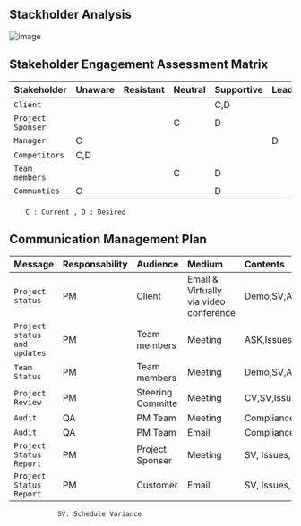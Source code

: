
## Stackholder Analysis

![image](https://user-images.githubusercontent.com/44178039/129554921-1e0169da-1453-4f53-9d0c-0acad288781a.png)


## Stakeholder Engagement Assessment Matrix



| Stakeholder | Unaware |  Resistant | Neutral | Supportive | Leading |
| :-------- | :-------------------------------- | :------| :------| :------| :------|
| `Client` |  | | |C,D | |
| `Project Sponser` |  | | C |D | | 
| `Manager` | C | | |   | D| 
| `Competitors` |C,D  | | | | | 
| `Team members` |  | | C |D | | 
| `Communties` |C  | | |D | | 


        C : Current , D : Desired 
        

## Communication Management Plan

| Message | Responsability |  Audience | Medium | Contents | Freqency |
| :-------- | :------- | :------| :------| :------| :------|
| `Project status` |  PM  | Client |Email & Virtually via video conference|Demo,SV,ASK,Issues,Risks| BI-Weekly | 
| `Project status and updates` |  PM  | Team members | Meeting |ASK,Issues,Risks| Weekly | 
| `Team Status` |  PM  | Team members | Meeting |Demo,SV,ASK,Issues,Risks| Weekly |
|`Project Review`| PM | Steering Committe | Meeting | CV,SV,Issues,Risks,Asks| Monthly|
|`Audit`| QA | PM Team | Meeting | Compliance, Issues, Risks | Weekly |
|`Audit`| QA | PM Team | Email | Compliance, Issues, Risks | Daily |
|`Project Status Report`| PM | Project Sponser | Meeting | SV, Issues, Risks | Monthly |  
|`Project Status Report`| PM | Customer | Email | SV, Issues, Risks | Weekly| 


                SV: Schedule Variance   
